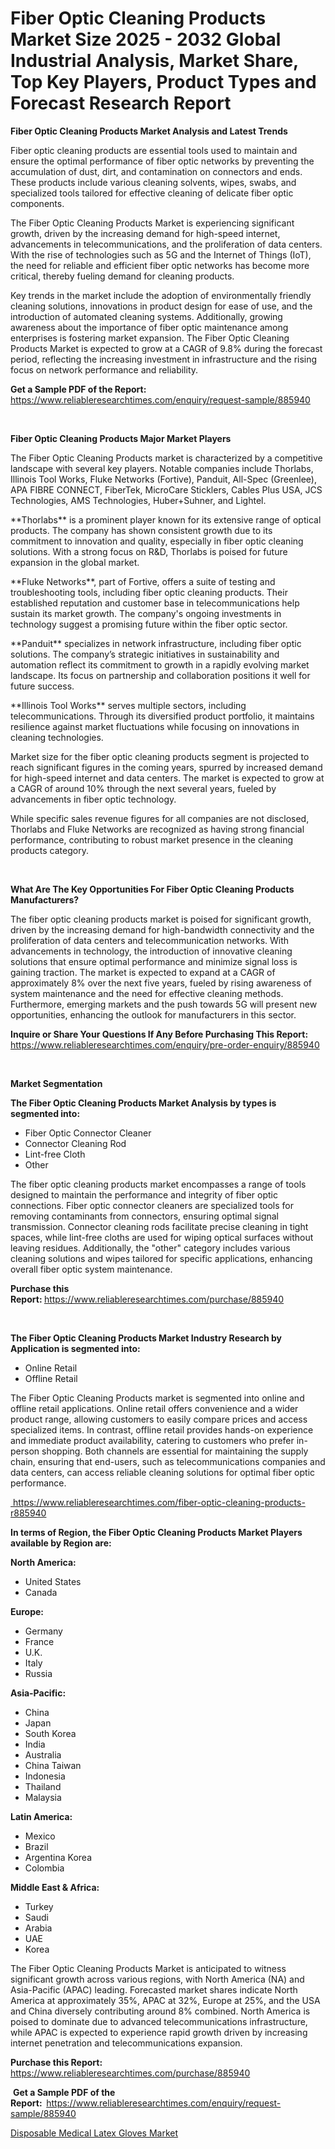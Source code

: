 <p><h1>Fiber Optic Cleaning Products Market Size 2025 - 2032 Global Industrial Analysis, Market Share, Top Key Players, Product Types and Forecast Research Report</h1></p><p><strong>Fiber Optic Cleaning Products Market Analysis and Latest Trends</strong></p>
<p><p>Fiber optic cleaning products are essential tools used to maintain and ensure the optimal performance of fiber optic networks by preventing the accumulation of dust, dirt, and contamination on connectors and ends. These products include various cleaning solvents, wipes, swabs, and specialized tools tailored for effective cleaning of delicate fiber optic components.</p><p>The Fiber Optic Cleaning Products Market is experiencing significant growth, driven by the increasing demand for high-speed internet, advancements in telecommunications, and the proliferation of data centers. With the rise of technologies such as 5G and the Internet of Things (IoT), the need for reliable and efficient fiber optic networks has become more critical, thereby fueling demand for cleaning products.</p><p>Key trends in the market include the adoption of environmentally friendly cleaning solutions, innovations in product design for ease of use, and the introduction of automated cleaning systems. Additionally, growing awareness about the importance of fiber optic maintenance among enterprises is fostering market expansion. The Fiber Optic Cleaning Products Market is expected to grow at a CAGR of 9.8% during the forecast period, reflecting the increasing investment in infrastructure and the rising focus on network performance and reliability.</p></p>
<p><strong>Get a Sample PDF of the Report:&nbsp;</strong> <a href="https://www.reliableresearchtimes.com/enquiry/request-sample/885940?utm_campaign=2326&utm_medium=2&utm_source=Github&utm_content=ia&utm_term=05042025&utm_id=fiber-optic-cleaning-products">https://www.reliableresearchtimes.com/enquiry/request-sample/885940</a></p>
<p>&nbsp;</p>
<p><strong>Fiber Optic Cleaning Products Major Market Players</strong></p>
<p><p>The Fiber Optic Cleaning Products market is characterized by a competitive landscape with several key players. Notable companies include Thorlabs, Illinois Tool Works, Fluke Networks (Fortive), Panduit, All-Spec (Greenlee), APA FIBRE CONNECT, FiberTek, MicroCare Sticklers, Cables Plus USA, JCS Technologies, AMS Technologies, Huber+Suhner, and Lightel.</p><p>**Thorlabs** is a prominent player known for its extensive range of optical products. The company has shown consistent growth due to its commitment to innovation and quality, especially in fiber optic cleaning solutions. With a strong focus on R&D, Thorlabs is poised for future expansion in the global market.</p><p>**Fluke Networks**, part of Fortive, offers a suite of testing and troubleshooting tools, including fiber optic cleaning products. Their established reputation and customer base in telecommunications help sustain its market growth. The company's ongoing investments in technology suggest a promising future within the fiber optic sector.</p><p>**Panduit** specializes in network infrastructure, including fiber optic solutions. The company’s strategic initiatives in sustainability and automation reflect its commitment to growth in a rapidly evolving market landscape. Its focus on partnership and collaboration positions it well for future success.</p><p>**Illinois Tool Works** serves multiple sectors, including telecommunications. Through its diversified product portfolio, it maintains resilience against market fluctuations while focusing on innovations in cleaning technologies.</p><p>Market size for the fiber optic cleaning products segment is projected to reach significant figures in the coming years, spurred by increased demand for high-speed internet and data centers. The market is expected to grow at a CAGR of around 10% through the next several years, fueled by advancements in fiber optic technology.</p><p>While specific sales revenue figures for all companies are not disclosed, Thorlabs and Fluke Networks are recognized as having strong financial performance, contributing to robust market presence in the cleaning products category.</p></p>
<p>&nbsp;</p>
<p><strong>What Are The Key Opportunities For Fiber Optic Cleaning Products Manufacturers?</strong></p>
<p><p>The fiber optic cleaning products market is poised for significant growth, driven by the increasing demand for high-bandwidth connectivity and the proliferation of data centers and telecommunication networks. With advancements in technology, the introduction of innovative cleaning solutions that ensure optimal performance and minimize signal loss is gaining traction. The market is expected to expand at a CAGR of approximately 8% over the next five years, fueled by rising awareness of system maintenance and the need for effective cleaning methods. Furthermore, emerging markets and the push towards 5G will present new opportunities, enhancing the outlook for manufacturers in this sector.</p></p>
<p><strong>Inquire or Share Your Questions If Any Before Purchasing This Report:</strong> <a href="https://www.reliableresearchtimes.com/enquiry/pre-order-enquiry/885940?utm_campaign=2326&utm_medium=2&utm_source=Github&utm_content=ia&utm_term=05042025&utm_id=fiber-optic-cleaning-products">https://www.reliableresearchtimes.com/enquiry/pre-order-enquiry/885940</a></p>
<p>&nbsp;</p>
<p><strong>Market Segmentation</strong></p>
<p><strong>The Fiber Optic Cleaning Products Market Analysis by types is segmented into:</strong></p>
<p><ul><li>Fiber Optic Connector Cleaner</li><li>Connector Cleaning Rod</li><li>Lint-free Cloth</li><li>Other</li></ul></p>
<p><p>The fiber optic cleaning products market encompasses a range of tools designed to maintain the performance and integrity of fiber optic connections. Fiber optic connector cleaners are specialized tools for removing contaminants from connectors, ensuring optimal signal transmission. Connector cleaning rods facilitate precise cleaning in tight spaces, while lint-free cloths are used for wiping optical surfaces without leaving residues. Additionally, the "other" category includes various cleaning solutions and wipes tailored for specific applications, enhancing overall fiber optic system maintenance.</p></p>
<p><strong>Purchase this Report:&nbsp;</strong><a href="https://www.reliableresearchtimes.com/purchase/885940?utm_campaign=2326&utm_medium=2&utm_source=Github&utm_content=ia&utm_term=05042025&utm_id=fiber-optic-cleaning-products">https://www.reliableresearchtimes.com/purchase/885940</a></p>
<p>&nbsp;</p>
<p><strong>The Fiber Optic Cleaning Products Market Industry Research by Application is segmented into:</strong></p>
<p><ul><li>Online Retail</li><li>Offline Retail</li></ul></p>
<p><p>The Fiber Optic Cleaning Products market is segmented into online and offline retail applications. Online retail offers convenience and a wider product range, allowing customers to easily compare prices and access specialized items. In contrast, offline retail provides hands-on experience and immediate product availability, catering to customers who prefer in-person shopping. Both channels are essential for maintaining the supply chain, ensuring that end-users, such as telecommunications companies and data centers, can access reliable cleaning solutions for optimal fiber optic performance.</p></p>
<p><a href="https://www.reliableresearchtimes.com/fiber-optic-cleaning-products-r885940?utm_campaign=2326&utm_medium=2&utm_source=Github&utm_content=ia&utm_term=05042025&utm_id=fiber-optic-cleaning-products">&nbsp;https://www.reliableresearchtimes.com/fiber-optic-cleaning-products-r885940</a></p>
<p><strong>In terms of Region, the Fiber Optic Cleaning Products Market Players available by Region are:</strong></p>
<p>
    <p> <strong> North America: </strong>
        <ul>
            <li>United States</li>
            <li>Canada</li>
        </ul>
        </p> 
    <p> <strong> Europe: </strong>
        <ul>
            <li>Germany</li>
            <li>France</li>
            <li>U.K.</li>
            <li>Italy</li>
            <li>Russia</li>
        </ul>
        </p> 
    <p> <strong> Asia-Pacific: </strong>
        <ul>
            <li>China</li>
            <li>Japan</li>
            <li>South Korea</li>
            <li>India</li>
            <li>Australia</li>
            <li>China Taiwan</li>
            <li>Indonesia</li>
            <li>Thailand</li>
            <li>Malaysia</li>
        </ul>
        </p> 
    <p> <strong> Latin America: </strong>
        <ul>
            <li>Mexico</li>
            <li>Brazil</li>
            <li>Argentina Korea</li>
            <li>Colombia</li>
        </ul>
        </p> 
    <p> <strong> Middle East & Africa: </strong>
        <ul>
            <li>Turkey</li>
            <li>Saudi</li>
            <li>Arabia</li>
            <li>UAE</li>
            <li>Korea</li>
        </ul>
    </p>
    </p>
<p><p>The Fiber Optic Cleaning Products Market is anticipated to witness significant growth across various regions, with North America (NA) and Asia-Pacific (APAC) leading. Forecasted market shares indicate North America at approximately 35%, APAC at 32%, Europe at 25%, and the USA and China diversely contributing around 8% combined. North America is poised to dominate due to advanced telecommunications infrastructure, while APAC is expected to experience rapid growth driven by increasing internet penetration and telecommunications expansion.</p></p>
<p><strong>Purchase this Report: </strong><a href="https://www.reliableresearchtimes.com/purchase/885940?utm_campaign=2326&utm_medium=2&utm_source=Github&utm_content=ia&utm_term=05042025&utm_id=fiber-optic-cleaning-products">https://www.reliableresearchtimes.com/purchase/885940</a></p>
<p>&nbsp;<strong>Get a Sample PDF of the Report:&nbsp;&nbsp;</strong><a href="https://www.reliableresearchtimes.com/enquiry/request-sample/885940?utm_campaign=2326&utm_medium=2&utm_source=Github&utm_content=ia&utm_term=05042025&utm_id=fiber-optic-cleaning-products">https://www.reliableresearchtimes.com/enquiry/request-sample/885940</a></p>
<p><strong></strong></p>
<p><p><a href="https://github.com/NargisHussain75/Market-Research-Report-List-2/blob/main/disposable-medical-latex-gloves-market.md?utm_campaign=2326&utm_medium=2&utm_source=Github&utm_content=ia&utm_term=05042025&utm_id=fiber-optic-cleaning-products">Disposable Medical Latex Gloves Market</a></p></p>